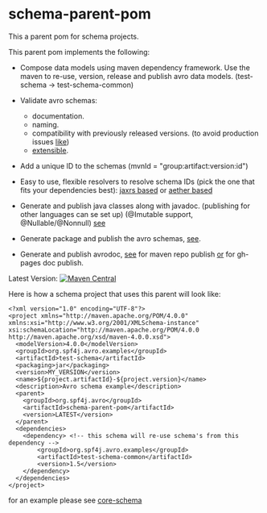 # schema-parent-pom

This a parent pom for schema projects.

 This parent pom implements the following:

  * Compose data models using maven dependency framework. Use the maven to re-use, version, release and publish avro data models. (test-schema -> test-schema-common)

  * Validate avro schemas:
    * documentation.
    * naming.
    * compatibility with previously released versions. (to avoid production issues [like](https://www.theregister.co.uk/2020/05/08/facebook_sdk_snafu_ios/))
    * [extensible](http://www.spf4j.org/spf4j-avro-components/maven-avro-schema-plugin/avro-validate-mojo.html).

  * Add a unique ID to the schemas (mvnId = "group:artifact:version:id")

  * Easy to use, flexible resolvers to resolve schema IDs (pick the one that fits your dependencies best):
 [jaxrs based](https://github.com/zolyfarkas/spf4j-jaxrs/blob/master/spf4j-jaxrs-client/src/main/java/org/spf4j/avro/SchemaClient.java)
  or [aether based](https://github.com/zolyfarkas/spf4j/blob/master/spf4j-maven-schema-resolver/src/main/java/org/spf4j/maven/MavenSchemaResolver.java)

  * Generate and publish java classes along with javadoc. (publishing for other languages can se set up) (@Imutable support, @Nullable/@Nonnull) [see](https://bintray.com/zolyfarkas/core/download_file?file_path=org%2Fspf4j%2Favro%2Fexamples%2Ftest-schema%2F1.1%2Ftest-schema-1.1.jar)

  * Generate package and publish the avro schemas, [see](https://bintray.com/zolyfarkas/core/download_file?file_path=org%2Fspf4j%2Favro%2Fexamples%2Ftest-schema%2F1.1%2Ftest-schema-1.1-avsc.jar).
  
  * Generate and publish avrodoc, [see](https://bintray.com/zolyfarkas/core/download_file?file_path=org%2Fspf4j%2Favro%2Fexamples%2Ftest-schema%2F1.1%2Ftest-schema-1.1-avrodoc.jar) for  maven repo publish
    [or](https://zolyfarkas.github.io/fred-schema/) for gh-pages doc publish.

Latest Version: [![Maven Central](https://maven-badges.herokuapp.com/maven-central/org.spf4j.avro/schema-parent-pom/badge.svg)](https://maven-badges.herokuapp.com/maven-central/org.spf4j.avro/schema-parent-pom/)


Here is how a schema project that uses this parent will look like:

    <?xml version="1.0" encoding="UTF-8"?>
    <project xmlns="http://maven.apache.org/POM/4.0.0" xmlns:xsi="http://www.w3.org/2001/XMLSchema-instance"       xsi:schemaLocation="http://maven.apache.org/POM/4.0.0 http://maven.apache.org/xsd/maven-4.0.0.xsd">
      <modelVersion>4.0.0</modelVersion>
      <groupId>org.spf4j.avro.examples</groupId>
      <artifactId>test-schema</artifactId>
      <packaging>jar</packaging>
      <version>MY_VERSION</version>
      <name>${project.artifactId}-${project.version}</name>
      <description>Avro schema example</description>
      <parent>
        <groupId>org.spf4j.avro</groupId>
        <artifactId>schema-parent-pom</artifactId>
        <version>LATEST</version>
      </parent>
      <dependencies>
        <dependency> <!-- this schema will re-use schema's from this dependency -->
            <groupId>org.spf4j.avro.examples</groupId>
            <artifactId>test-schema-common</artifactId>
            <version>1.5</version>
        </dependency>
      </dependencies>
    </project>

for an example please see [core-schema](https://github.com/zolyfarkas/core-schema)
